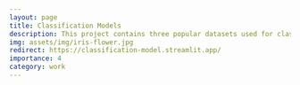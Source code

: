 ```yaml
---
layout: page
title: Classification Models
description: This project contains three popular datasets used for classification tasks | Breast Cancer, Wine, and Iris. Three machine learning models are applied to classify instances from these datasets.
img: assets/img/iris-flower.jpg
redirect: https://classification-model.streamlit.app/
importance: 4
category: work
---
```

